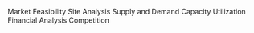 Market Feasibility
Site Analysis
Supply and Demand
Capacity Utilization
Financial Analysis
Competition